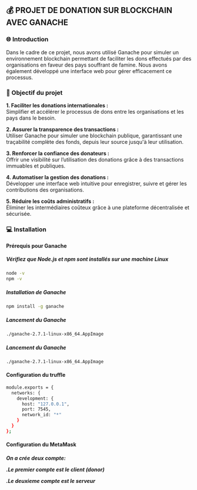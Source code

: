 ## :moneybag: PROJET DE DONATION SUR BLOCKCHAIN AVEC GANACHE

### :globe_with_meridians: Introduction
<p>Dans le cadre de ce projet, nous avons utilisé Ganache pour simuler un environnement blockchain permettant de faciliter les dons effectués par des organisations en faveur des pays souffrant de famine. Nous avons également développé une interface web pour gérer efficacement ce processus.</p>

### :dart: Objectif du projet

**1. Faciliter les donations internationales :**  
Simplifier et accélérer le processus de dons entre les organisations et les pays dans le besoin.

**2. Assurer la transparence des transactions :**  
Utiliser Ganache pour simuler une blockchain publique, garantissant une traçabilité complète des fonds, depuis leur source jusqu'à leur utilisation.

**3. Renforcer la confiance des donateurs :**  
Offrir une visibilité sur l’utilisation des donations grâce à des transactions immuables et publiques.

**4. Automatiser la gestion des donations :**  
Développer une interface web intuitive pour enregistrer, suivre et gérer les contributions des organisations.

**5. Réduire les coûts administratifs :**  
Éliminer les intermédiaires coûteux grâce à une plateforme décentralisée et sécurisée.

### :computer: Installation

#### Prérequis pour Ganache
##### Vérifiez que Node.js et npm sont installés sur une machine Linux
```bash
node -v
npm -v
```
##### Installation de Ganache 
```bash
npm install -g ganache
```

##### Lancement du Ganache 
```bash
./ganache-2.7.1-linux-x86_64.AppImage
```
##### Lancement du Ganache 
```bash
./ganache-2.7.1-linux-x86_64.AppImage
```

#### Configuration du truffle
```bash
module.exports = {
  networks: {
    development: {
      host: "127.0.0.1",   
      port: 7545,          
      network_id: "*"      
    }
  }
};
```
#### Configuration du MetaMask
<h5>On a crée deux compte:
  
.Le premier compte est le client (donor)
  
.Le deuxieme compte est le serveur</h5>
